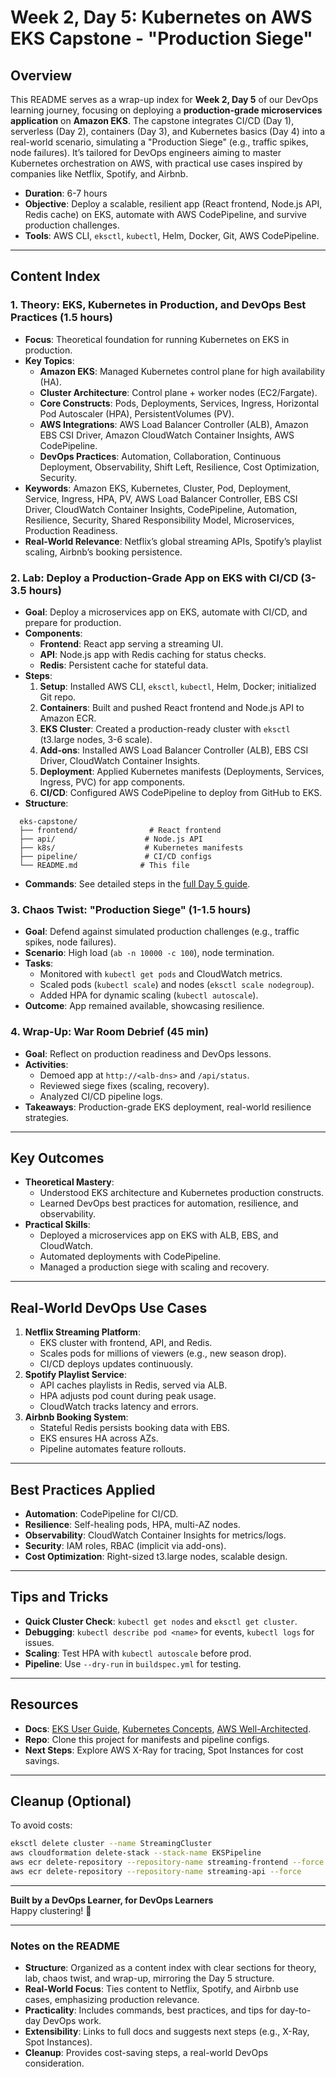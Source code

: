 # Week 2, Day 5: Kubernetes on AWS EKS Capstone - "Production Siege"

## Overview
This README serves as a wrap-up index for **Week 2, Day 5** of our DevOps learning journey, focusing on deploying a **production-grade microservices application** on **Amazon EKS**. The capstone integrates CI/CD (Day 1), serverless (Day 2), containers (Day 3), and Kubernetes basics (Day 4) into a real-world scenario, simulating a "Production Siege" (e.g., traffic spikes, node failures). It’s tailored for DevOps engineers aiming to master Kubernetes orchestration on AWS, with practical use cases inspired by companies like Netflix, Spotify, and Airbnb.

- **Duration**: 6-7 hours
- **Objective**: Deploy a scalable, resilient app (React frontend, Node.js API, Redis cache) on EKS, automate with AWS CodePipeline, and survive production challenges.
- **Tools**: AWS CLI, `eksctl`, `kubectl`, Helm, Docker, Git, AWS CodePipeline.

---

## Content Index

### 1. Theory: EKS, Kubernetes in Production, and DevOps Best Practices (1.5 hours)
- **Focus**: Theoretical foundation for running Kubernetes on EKS in production.
- **Key Topics**:
  - **Amazon EKS**: Managed Kubernetes control plane for high availability (HA).
  - **Cluster Architecture**: Control plane + worker nodes (EC2/Fargate).
  - **Core Constructs**: Pods, Deployments, Services, Ingress, Horizontal Pod Autoscaler (HPA), PersistentVolumes (PV).
  - **AWS Integrations**: AWS Load Balancer Controller (ALB), Amazon EBS CSI Driver, Amazon CloudWatch Container Insights, AWS CodePipeline.
  - **DevOps Practices**: Automation, Collaboration, Continuous Deployment, Observability, Shift Left, Resilience, Cost Optimization, Security.
- **Keywords**: Amazon EKS, Kubernetes, Cluster, Pod, Deployment, Service, Ingress, HPA, PV, AWS Load Balancer Controller, EBS CSI Driver, CloudWatch Container Insights, CodePipeline, Automation, Resilience, Security, Shared Responsibility Model, Microservices, Production Readiness.
- **Real-World Relevance**: Netflix’s global streaming APIs, Spotify’s playlist scaling, Airbnb’s booking persistence.

### 2. Lab: Deploy a Production-Grade App on EKS with CI/CD (3-3.5 hours)
- **Goal**: Deploy a microservices app on EKS, automate with CI/CD, and prepare for production.
- **Components**:
  - **Frontend**: React app serving a streaming UI.
  - **API**: Node.js app with Redis caching for status checks.
  - **Redis**: Persistent cache for stateful data.
- **Steps**:
  1. **Setup**: Installed AWS CLI, `eksctl`, `kubectl`, Helm, Docker; initialized Git repo.
  2. **Containers**: Built and pushed React frontend and Node.js API to Amazon ECR.
  3. **EKS Cluster**: Created a production-ready cluster with `eksctl` (t3.large nodes, 3-6 scale).
  4. **Add-ons**: Installed AWS Load Balancer Controller (ALB), EBS CSI Driver, CloudWatch Container Insights.
  5. **Deployment**: Applied Kubernetes manifests (Deployments, Services, Ingress, PVC) for app components.
  6. **CI/CD**: Configured AWS CodePipeline to deploy from GitHub to EKS.
- **Structure**:
```
  eks-capstone/
  ├── frontend/                # React frontend
  ├── api/                    # Node.js API
  ├── k8s/                    # Kubernetes manifests
  ├── pipeline/               # CI/CD configs
  └── README.md              # This file
 ```
- **Commands**: See detailed steps in the [full Day 5 guide](#).

### 3. Chaos Twist: "Production Siege" (1-1.5 hours)
- **Goal**: Defend against simulated production challenges (e.g., traffic spikes, node failures).
- **Scenario**: High load (`ab -n 10000 -c 100`), node termination.
- **Tasks**:
  - Monitored with `kubectl get pods` and CloudWatch metrics.
  - Scaled pods (`kubectl scale`) and nodes (`eksctl scale nodegroup`).
  - Added HPA for dynamic scaling (`kubectl autoscale`).
- **Outcome**: App remained available, showcasing resilience.

### 4. Wrap-Up: War Room Debrief (45 min)
- **Goal**: Reflect on production readiness and DevOps lessons.
- **Activities**:
  - Demoed app at `http://<alb-dns>` and `/api/status`.
  - Reviewed siege fixes (scaling, recovery).
  - Analyzed CI/CD pipeline logs.
- **Takeaways**: Production-grade EKS deployment, real-world resilience strategies.

---

## Key Outcomes
- **Theoretical Mastery**:
  - Understood EKS architecture and Kubernetes production constructs.
  - Learned DevOps best practices for automation, resilience, and observability.
- **Practical Skills**:
  - Deployed a microservices app on EKS with ALB, EBS, and CloudWatch.
  - Automated deployments with CodePipeline.
  - Managed a production siege with scaling and recovery.

---

## Real-World DevOps Use Cases
1. **Netflix Streaming Platform**:
   - EKS cluster with frontend, API, and Redis.
   - Scales pods for millions of viewers (e.g., new season drop).
   - CI/CD deploys updates continuously.
2. **Spotify Playlist Service**:
   - API caches playlists in Redis, served via ALB.
   - HPA adjusts pod count during peak usage.
   - CloudWatch tracks latency and errors.
3. **Airbnb Booking System**:
   - Stateful Redis persists booking data with EBS.
   - EKS ensures HA across AZs.
   - Pipeline automates feature rollouts.

---

## Best Practices Applied
- **Automation**: CodePipeline for CI/CD.
- **Resilience**: Self-healing pods, HPA, multi-AZ nodes.
- **Observability**: CloudWatch Container Insights for metrics/logs.
- **Security**: IAM roles, RBAC (implicit via add-ons).
- **Cost Optimization**: Right-sized t3.large nodes, scalable design.

---

## Tips and Tricks
- **Quick Cluster Check**: `kubectl get nodes` and `eksctl get cluster`.
- **Debugging**: `kubectl describe pod <name>` for events, `kubectl logs` for issues.
- **Scaling**: Test HPA with `kubectl autoscale` before prod.
- **Pipeline**: Use `--dry-run` in `buildspec.yml` for testing.

---

## Resources
- **Docs**: [EKS User Guide](https://docs.aws.amazon.com/eks/latest/userguide/), [Kubernetes Concepts](https://kubernetes.io/docs/concepts/), [AWS Well-Architected](https://docs.aws.amazon.com/wellarchitected/latest/framework/).
- **Repo**: Clone this project for manifests and pipeline configs.
- **Next Steps**: Explore AWS X-Ray for tracing, Spot Instances for cost savings.

---

## Cleanup (Optional)
To avoid costs:
```bash
eksctl delete cluster --name StreamingCluster
aws cloudformation delete-stack --stack-name EKSPipeline
aws ecr delete-repository --repository-name streaming-frontend --force
aws ecr delete-repository --repository-name streaming-api --force
```

---

**Built by a DevOps Learner, for DevOps Learners**  
Happy clustering! 🚀


---

### Notes on the README
- **Structure**: Organized as a content index with clear sections for theory, lab, chaos twist, and wrap-up, mirroring the Day 5 structure.
- **Real-World Focus**: Ties content to Netflix, Spotify, and Airbnb use cases, emphasizing production relevance.
- **Practicality**: Includes commands, best practices, and tips for day-to-day DevOps work.
- **Extensibility**: Links to full docs and suggests next steps (e.g., X-Ray, Spot Instances).
- **Cleanup**: Provides cost-saving steps, a real-world DevOps consideration.
